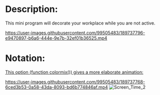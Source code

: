 # Description:
This mini program will decorate your workplace while you are not active.

https://user-images.githubusercontent.com/99505483/189737796-e9470897-b6a6-444e-9e7b-32ef01b36525.mp4

# Notation:
[This option (function colormix()) gives a more elaborate animation:](https://github.com/pyguyuser/Screen-Time/blob/main/2_Function_Option.py)

https://user-images.githubusercontent.com/99505483/189737768-6ced3b53-0a58-43da-8093-bd6b774846af.mp4
![Screen_Time_2](https://user-images.githubusercontent.com/99505483/189738021-610ee353-1986-4608-983f-dfb3ee2482bd.gif)
